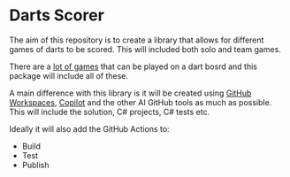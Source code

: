 # Darts Scorer

The aim of this repository is to create a library that allows for different games of darts to be scored. This will included both solo and team games.

There are a [lot of games](https://www.mastersofgames.com/rules/darts-rules.htm) that can be played on a dart bosrd and this package will include all of these.

A main difference with this library is it will be created using [GitHub Workspaces](https://githubnext.com/projects/workspaces), [Copilot](https://github.com/features/copilot) and the other AI GitHub tools as much as possible. This will include the solution, C# projects, C# tests etc.

Ideally it will also add the GitHub Actions to:

* Build 
* Test 
* Publish

